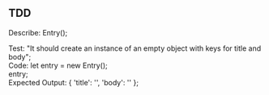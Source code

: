 ## TDD

Describe: Entry();

Test: "It should create an instance of an empty object with keys for title and body";  
Code: 
let entry = new Entry();  
entry;  
Expected Output: { 'title': '', 'body': '' };